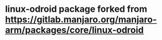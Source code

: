 # linux-odroid package forked from https://gitlab.manjaro.org/manjaro-arm/packages/core/linux-odroid
